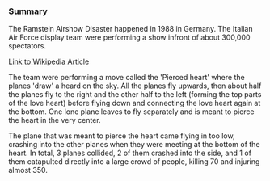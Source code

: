 ### Summary 

The Ramstein Airshow Disaster happened in 1988 in Germany. The Italian Air Force display team were performing a show infront of about 300,000 spectators.

[Link to Wikipedia Article](https://en.wikipedia.org/wiki/Ramstein_air_show_disaster)

The team were performing a move called the 'Pierced heart' where the planes 'draw' a heard on the sky. All the planes fly upwards, then about half the planes fly to the right and the other half to the left (forming the top parts of the love heart) before flying down and connecting the love heart again at the bottom. One lone plane leaves to fly separately and is meant to pierce the heart in the very center.

The plane that was meant to pierce the heart came flying in too low, crashing into the other planes when they were meeting at the bottom of the heart. In total, 3 planes collided, 2 of them crashed into the side, and 1 of them catapulted directly into a large crowd of people, killing 70 and injuring almost 350.